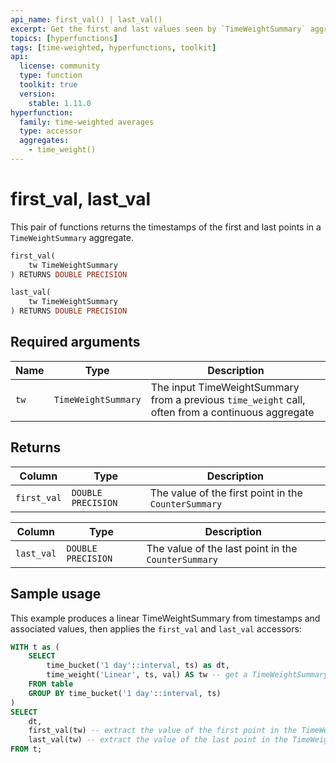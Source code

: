 ```yaml
---
api_name: first_val() | last_val()
excerpt: Get the first and last values seen by `TimeWeightSummary` aggregates
topics: [hyperfunctions]
tags: [time-weighted, hyperfunctions, toolkit]
api:
  license: community
  type: function
  toolkit: true
  version:
    stable: 1.11.0
hyperfunction:
  family: time-weighted averages
  type: accessor
  aggregates:
    - time_weight()
---
```


# first_val, last_val <tag type="toolkit" content="Toolkit" />

This pair of functions returns the timestamps of the first and last points in a `TimeWeightSummary` aggregate.

```sql
first_val(
    tw TimeWeightSummary
) RETURNS DOUBLE PRECISION
```

```sql
last_val(
    tw TimeWeightSummary
) RETURNS DOUBLE PRECISION
```

## Required arguments

|Name| Type |Description|
|-|-|-|
|`tw`|`TimeWeightSummary`|The input TimeWeightSummary from a previous `time_weight` call, often from a continuous aggregate|

## Returns

|Column|Type|Description|
|-|-|-|
|`first_val`|`DOUBLE PRECISION`|The value of the first point in the `CounterSummary`|

|Column|Type|Description|
|-|-|-|
|`last_val`|`DOUBLE PRECISION`|The value of the last point in the `CounterSummary`|

## Sample usage

This example produces a linear TimeWeightSummary from timestamps and associated values, then applies the `first_val` and `last_val` accessors:

```sql
WITH t as (
    SELECT
        time_bucket('1 day'::interval, ts) as dt,
        time_weight('Linear', ts, val) AS tw -- get a TimeWeightSummary
    FROM table
    GROUP BY time_bucket('1 day'::interval, ts)
)
SELECT
    dt,
    first_val(tw) -- extract the value of the first point in the TimeWeightSummary
    last_val(tw) -- extract the value of the last point in the TimeWeightSummary
FROM t;
```

